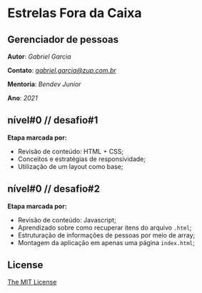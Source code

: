 # Estrelas Fora da Caixa
## Gerenciador de pessoas

**Autor**: *Gabriel Garcia*

**Contato**: *gabriel.garcia@zup.com.br*

**Mentoria**: *Bendev Junior*

**Ano**: *2021*

## nível#0 // desafio#1

**Etapa marcada por:**

 - Revisão de conteúdo: HTML + CSS;
 - Conceitos e estratégias de responsividade;
 - Utilização de um layout como base;

## nível#0 // desafio#2

**Etapa marcada por:**

 - Revisão de conteúdo: Javascript;
 - Aprendizado sobre como recuperar itens do arquivo `.html`;
 - Estruturação de informações de pessoas por meio de array;
 - Montagem da aplicação em apenas uma página `index.html`;

## License

[The MIT License](https://opensource.org/licenses/MIT)